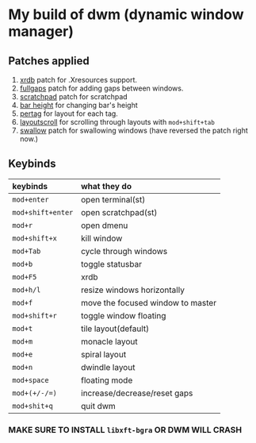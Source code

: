 # My build of dwm (dynamic window manager)

## Patches applied
1. [xrdb](https://dwm.suckless.org/patches/xrdb/) patch for .Xresources support.
2. [fullgaps](https://dwm.suckless.org/patches/fullgaps/) patch for adding gaps between windows.
3. [scratchpad](https://dwm.suckless.org/patches/scratchpad/) patch for scratchpad
4. [bar height](https://dwm.suckless.org/patches/bar_height/) for changing bar's height
5. [pertag](https://dwm.suckless.org/patches/pertag/) for layout for each tag.
6. [layoutscroll](https://dwm.suckless.org/patches/layoutscroll/) for scrolling through layouts with ``mod+shift+tab``
7. [swallow](https://dwm.suckless.org/patches/swallow/) patch for swallowing windows (have reversed the patch right now.)

## Keybinds
|keybinds|what they do|
|:-------|:-----------|
|``mod+enter``|open terminal(st)|
|``mod+shift+enter``|open scratchpad(st)|
|``mod+r``|open dmenu|
|``mod+shift+x``|kill window|
|``mod+Tab``|cycle through windows|
|``mod+b``|toggle statusbar|
|``mod+F5``|xrdb|
|``mod+h/l``|resize windows horizontally|
|``mod+f``|move the focused window to master|
|``mod+shift+r``|toggle window floating|
|``mod+t``|tile layout(default)|
|``mod+m``|monacle layout|
|``mod+e``|spiral layout|
|``mod+n``|dwindle layout|
|``mod+space``|floating mode|
|``mod+(+/-/=)``|increase/decrease/reset gaps|
|``mod+shit+q``|quit dwm|

### MAKE SURE TO INSTALL ``libxft-bgra`` OR DWM WILL CRASH
